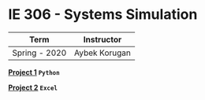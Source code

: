 # IE 306 - Systems Simulation

Term | Instructor
-----| ----------
Spring - 2020 | Aybek Korugan



**[Project 1](https://github.com/bekir96/BOUN_PROJECTS/tree/master/IE306/Project1) `Python`**

**[Project 2](https://github.com/bekir96/BOUN_PROJECTS/tree/master/IE306/Project2) `Excel`**
